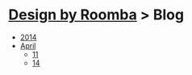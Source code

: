 # [Design by Roomba](../../../) > Blog

 - [2014](2014)
  - [April](2014/april)
    - [11](2014/april/11.md)
    - [14](2014/april/14.md)
  
  
